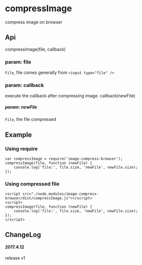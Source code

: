 compressImage
==========

compress image on browser


## Api
compressImage(file, callback)

### param: file
`File`, file comes generally from `<input type="file" />`

### param: callback
execute the callback after compressing image.
callback(newFile)

##### param: newFile
`File`, the file compressed

## Example

### Using require

```
var compressImage = require('image-compress-browser');
compressImage(file, function (newFile) {
    console.log('file:', file.size, 'newFile', newFile.size);
});
```

### Using compressed file
```
<script src="./node_modules/image-compress-browser/dist/compressImage.js"></script>
<script>
compressImage(file, function (newFile) {
    console.log('file:', file.size, 'newFile', newFile.size);
});
</script>
```

## ChangeLog
#### 2017.4.12
release v1
